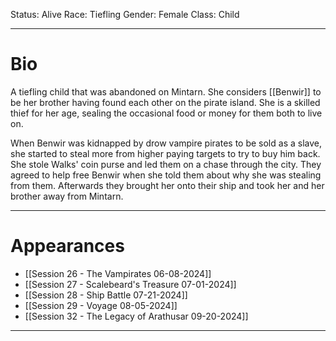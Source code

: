 Status: Alive
Race: Tiefling
Gender: Female
Class: Child

---
# Bio

A tiefling child that was abandoned on Mintarn. She considers [[Benwir]] to be her brother having found each other on the pirate island. She is a skilled thief for her age, sealing the occasional food or money for them both to live on.

When Benwir was kidnapped by drow vampire pirates to be sold as a slave, she started to steal more from higher paying targets to try to buy him back. She stole Walks' coin purse and led them on a chase through the city. They agreed to help free Benwir when she told them about why she was stealing from them. Afterwards they brought her onto their ship and took her and her brother away from Mintarn.

---
# Appearances

- [[Session 26 - The Vampirates 06-08-2024]]
- [[Session 27 - Scalebeard's Treasure 07-01-2024]]
- [[Session 28 - Ship Battle 07-21-2024]]
- [[Session 29 - Voyage 08-05-2024]]
- [[Session 32 - The Legacy of Arathusar 09-20-2024]]

---